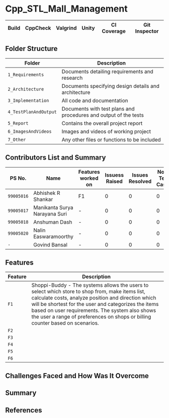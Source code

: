 # Cpp_STL_Mall_Management

Build | CppCheck | Valgrind | Unity  | CI Coverage  |  Git Inspector |
------|----------|----------|--------|--------------|----------------|


## Folder Structure
Folder               | Description
---------------------| -----------------------------------------
`1_Requirements`     | Documents detailing requirements and research
`2_Architecture`     | Documents specifying design details and architecture
`3_Implementation`   | All code and documentation
`4_TestPlanAndOutput`| Documents with test plans and procedures and output of the tests
`5_Report`           | Contains the overall project report
`6_ImagesAndVideos`  | Images and videos of working project
`7_Other`            | Any other files or functions to be included


## Contributors List and Summary

PS No.    |  Name               |    Features worked on            | Issuess Raised |Issues Resolved |No of Test Cases|Test Cases Passed
----------|---------------------|----------------------------------|----------------|----------------|----------------|-----------------
`99005016`| Abhishek R Shankar  | F1 | 0 | 0 | 0 | 0 |      
`99005017`| Manikanta Surya Narayana Suri  | - | 0 | 0 | 0 | 0 |
`99005018`| Anshuman Dash  | - | 0 | 0 | 0 | 0 |
`99005020`| Nalin Easwaramoorthy  | - | 0 | 0 | 0 | 0 |
`-`| Govind Bansal  | - | 0 | 0 | 0 | 0 |         


## Features
|Feature | Description |
|--------| ----------------------------------------- |
|`F1`    | Shoppi-Buddy - The systems allows the users to select which store to shop from, make items list, calculate costs, analyze position and direction which will be shortest for the user and categorizes the items based on user requirements. The system also shows the user a range of preferences on shops or billing counter based on scenarios. |
|`F2`    |  |
|`F3`    |  |
|`F4`    |  |
|`F5`    |  |
|`F6`    |  |


## Challenges Faced and How Was It Overcome


## Summary


## References
